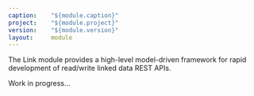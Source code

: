 ```yaml
---
caption:    "${module.caption}"
project:    "${module.project}"
version:    "${module.version}"
layout:     module
---
```


The Link module provides a high-level model-driven framework for rapid development of read/write linked data REST APIs.

<p class="warning">Work in progress…</p>

<!--


- publishing through an adapter

- loaded by adapters using Java [service loader](https://docs.oracle.com/javase/8/docs/api/java/util/ServiceLoader.html))
	- Toolkits
	- Services
	
	
Standard platform-provided linked data services and custom application-provided toolkits and services are listed in the com.metreeca.rest.Tookit  and com.metreeca.rest.Service service loader provider configuration files in the `META-INF/services/ resource directory of the application.

```

# META-INF/services/com.metreeca.rest.Service

com.example.app.employees
com.example.app.products
com.example.app.customers

com.metreeca.rest.services.SPARQL
```

- Sample Service
	- tooling
	- index bindings
	- handler definition
		- handlers
		- wrappers


-->
